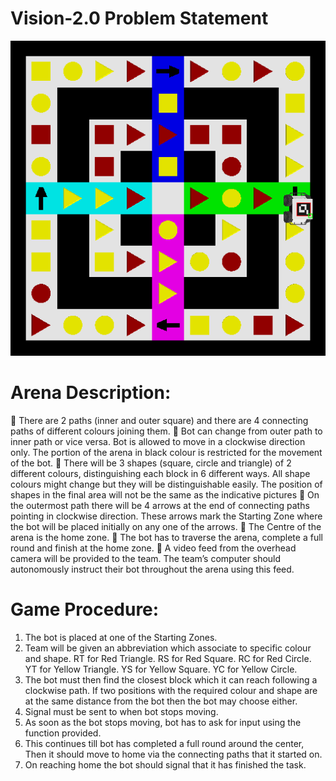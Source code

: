 # Vision-2.0 Problem Statement

![](arena.png)

# Arena Description:
 There are 2 paths (inner and outer square) and there are 4
connecting paths of different colours joining them.
 Bot can change from outer path to inner path or vice versa. Bot
is allowed to move in a clockwise direction only. The portion of
the arena in black colour is restricted for the movement of the
bot.
 There will be 3 shapes (square, circle and triangle) of 2
different colours, distinguishing each block in 6 different ways.
All shape colours might change but they will be distinguishable
easily. The position of shapes in the final area will not be the
same as the indicative pictures
 On the outermost path there will be 4 arrows at the end of
connecting paths pointing in clockwise direction. These arrows
mark the Starting Zone where the bot will be placed initially on
any one of the arrows.
 The Centre of the arena is the home zone.
 The bot has to traverse the arena, complete a full round and
finish at the home zone.
 A video feed from the overhead camera will be provided to the
team. The team’s computer should autonomously instruct their
bot throughout the arena using this feed.
# Game Procedure:
1. The bot is placed at one of the Starting Zones.
2. Team will be given an abbreviation which associate to
specific colour and shape.
RT for Red Triangle.
RS for Red Square.
RC for Red Circle.
YT for Yellow Triangle.
YS for Yellow Square.
YC for Yellow Circle.
3. The bot must then find the closest block which it can reach
following a clockwise path. If two positions with the
required colour and shape are at the same distance from
the bot then the bot may choose either.
4. Signal must be sent to when bot stops moving.
5. As soon as the bot stops moving, bot has to ask for input
using the function provided.
6. This continues till bot has completed a full round around
the center, Then it should move to home via the
connecting paths that it started on.
7. On reaching home the bot should signal that it has finished
the task.
